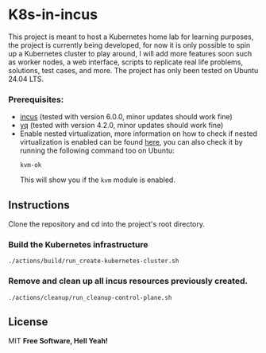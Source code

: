# K8s-in-incus

This project is meant to host a Kubernetes home lab for learning purposes, the project is currently being developed, for now it is only possible to spin up a Kubernetes cluster to play around, I will add more features soon such as worker nodes, a web interface, scripts to replicate real life problems, solutions, test cases, and more.
The project has only been tested on Ubuntu 24.04 LTS.

### Prerequisites:
- [incus](https://linuxcontainers.org/incus/docs/main/installing/) (tested with version 6.0.0, minor updates should work fine)
- [yq](https://mikefarah.gitbook.io/yq) (tested with version 4.2.0, minor updates should work fine)
- Enable nested virtualization, more information on how to check if nested virtualization is enabled can be found [here](https://ubuntu.com/server/docs/how-to-enable-nested-virtualization#:~:text=If%20the%20module%20is%20loaded&text=If%20the%20output%20is%20either,the%20case%20for%20Ubuntu%20users%29.), you can also check it by running the following command too on Ubuntu:
	```
	kvm-ok
	```
	This will show you if  the `kvm` module is enabled.

  
##  Instructions
Clone the repository and cd into the project's root directory.


### Build the Kubernetes infrastructure
```
./actions/build/run_create-kubernetes-cluster.sh
```

  

### Remove and clean up all incus resources previously created.
```
./actions/cleanup/run_cleanup-control-plane.sh
```


  

## License
MIT
**Free Software, Hell Yeah!**